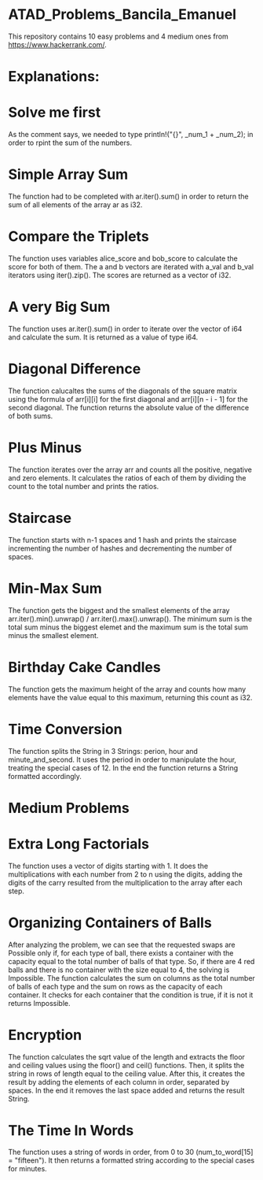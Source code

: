 # ATAD_Problems_Bancila_Emanuel

This repository contains 10 easy problems and 4 medium ones from https://www.hackerrank.com/.
# Explanations:
# Solve me first
As the comment says, we needed to type println!("{}", _num_1 + _num_2); in order to rpint the sum of the numbers.
# Simple Array Sum
The function had to be completed with ar.iter().sum() in order to return the sum of all elements of the array ar as i32.
# Compare the Triplets
The function uses variables alice_score and bob_score to calculate the score for both of them. The a and b vectors are iterated with a_val and b_val iterators using iter().zip(). The scores are returned as a vector of i32.
# A very Big Sum
The function uses ar.iter().sum() in order to iterate over the vector of i64 and calculate the sum. It is returned as a value of type i64.
# Diagonal Difference
The function calucaltes the sums of the diagonals of the square matrix using the formula of arr[i][i] for the first diagonal and arr[i][n - i - 1] for the second diagonal. The function returns the absolute value of the difference of both sums.
# Plus Minus
The function iterates over the array arr and counts all the positive, negative and zero elements. It calculates the ratios of each of them by dividing the count to the total number and prints the ratios.
# Staircase
The function starts with n-1 spaces and 1 hash and prints the staircase incrementing the number of hashes and decrementing the number of spaces.
# Min-Max Sum
The function gets the biggest and the smallest elements of the array arr.iter().min().unwrap() / arr.iter().max().unwrap(). The minimum sum is the total sum minus the biggest elemet and the maximum sum is the total sum minus the smallest element.
# Birthday Cake Candles
The function gets the maximum height of the array and counts how many elements have the value equal to this maximum, returning this count as i32.
# Time Conversion
The function splits the String in 3 Strings: perion, hour and minute_and_second. It uses the period in order to manipulate the hour, treating the special cases of 12. In the end the function returns a String formatted accordingly.
# Medium Problems
# Extra Long Factorials
The function uses a vector of digits starting with 1. It does the multiplications with each number from 2 to n using the digits, adding the digits of the carry resulted from the multiplication to the array after each step.
# Organizing Containers of Balls
After analyzing the problem, we can see that the requested swaps are Possible only if, for each type of ball, there exists a container with the capacity equal to the total number of balls of that type. So, if there are 4 red balls and there is no container with the size equal to 4, the solving is Impossible.
The function calculates the sum on columns as the total number of balls of each type and the sum on rows as the capacity of each container. It checks for each container that the condition is true, if it is not it returns Impossible.
# Encryption
The function calculates the sqrt value of the length and extracts the floor and ceiling values using the floor() and ceil() functions. Then, it splits the string in rows of length equal to the ceiling value. After this, it creates the result by adding the elements of each column in order, separated by spaces. In the end it removes the last space added and returns the result String.
# The Time In Words
The function uses a string of words in order, from 0 to 30 (num_to_word[15] = "fifteen"). It then returns a formatted string according to the special cases for minutes. 
